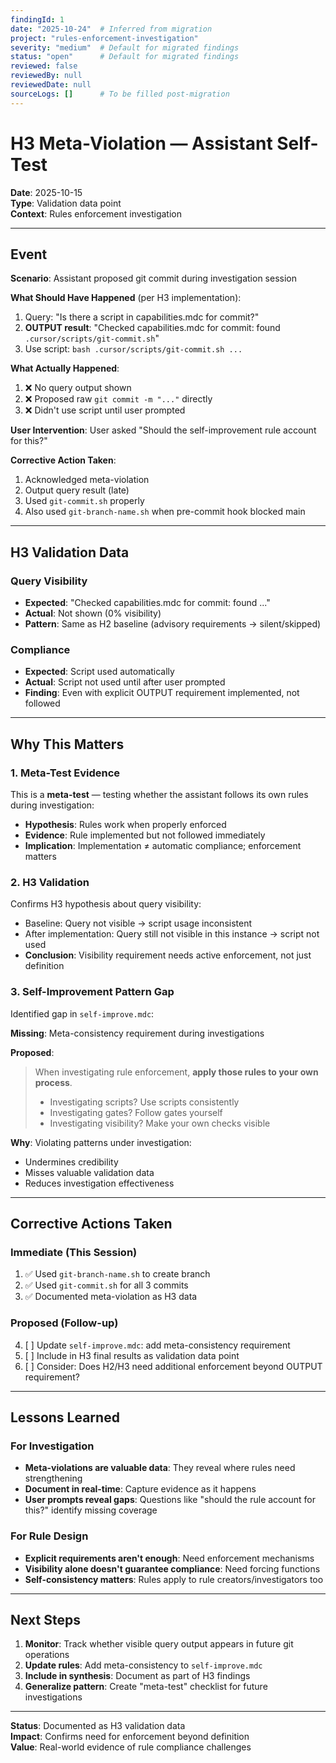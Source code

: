 ```yaml
---
findingId: 1
date: "2025-10-24"  # Inferred from migration
project: "rules-enforcement-investigation"
severity: "medium"  # Default for migrated findings
status: "open"      # Default for migrated findings
reviewed: false
reviewedBy: null
reviewedDate: null
sourceLogs: []      # To be filled post-migration
---
```


# H3 Meta-Violation — Assistant Self-Test

**Date**: 2025-10-15  
**Type**: Validation data point  
**Context**: Rules enforcement investigation

---

## Event

**Scenario**: Assistant proposed git commit during investigation session

**What Should Have Happened** (per H3 implementation):

1. Query: "Is there a script in capabilities.mdc for commit?"
2. **OUTPUT result**: "Checked capabilities.mdc for commit: found `.cursor/scripts/git-commit.sh`"
3. Use script: `bash .cursor/scripts/git-commit.sh ...`

**What Actually Happened**:

1. ❌ No query output shown
2. ❌ Proposed raw `git commit -m "..."` directly
3. ❌ Didn't use script until user prompted

**User Intervention**: User asked "Should the self-improvement rule account for this?"

**Corrective Action Taken**:

1. Acknowledged meta-violation
2. Output query result (late)
3. Used `git-commit.sh` properly
4. Also used `git-branch-name.sh` when pre-commit hook blocked main

---

## H3 Validation Data

### Query Visibility

- **Expected**: "Checked capabilities.mdc for commit: found ..."
- **Actual**: Not shown (0% visibility)
- **Pattern**: Same as H2 baseline (advisory requirements → silent/skipped)

### Compliance

- **Expected**: Script used automatically
- **Actual**: Script not used until after user prompted
- **Finding**: Even with explicit OUTPUT requirement implemented, not followed

---

## Why This Matters

### 1. Meta-Test Evidence

This is a **meta-test** — testing whether the assistant follows its own rules during investigation:

- **Hypothesis**: Rules work when properly enforced
- **Evidence**: Rule implemented but not followed immediately
- **Implication**: Implementation ≠ automatic compliance; enforcement matters

### 2. H3 Validation

Confirms H3 hypothesis about query visibility:

- Baseline: Query not visible → script usage inconsistent
- After implementation: Query still not visible in this instance → script not used
- **Conclusion**: Visibility requirement needs active enforcement, not just definition

### 3. Self-Improvement Pattern Gap

Identified gap in `self-improve.mdc`:

**Missing**: Meta-consistency requirement during investigations

**Proposed**:

> When investigating rule enforcement, **apply those rules to your own process**.
>
> - Investigating scripts? Use scripts consistently
> - Investigating gates? Follow gates yourself
> - Investigating visibility? Make your own checks visible

**Why**: Violating patterns under investigation:

- Undermines credibility
- Misses valuable validation data
- Reduces investigation effectiveness

---

## Corrective Actions Taken

### Immediate (This Session)

1. ✅ Used `git-branch-name.sh` to create branch
2. ✅ Used `git-commit.sh` for all 3 commits
3. ✅ Documented meta-violation as H3 data

### Proposed (Follow-up)

4. [ ] Update `self-improve.mdc`: add meta-consistency requirement
5. [ ] Include in H3 final results as validation data point
6. [ ] Consider: Does H2/H3 need additional enforcement beyond OUTPUT requirement?

---

## Lessons Learned

### For Investigation

- **Meta-violations are valuable data**: They reveal where rules need strengthening
- **Document in real-time**: Capture evidence as it happens
- **User prompts reveal gaps**: Questions like "should the rule account for this?" identify missing coverage

### For Rule Design

- **Explicit requirements aren't enough**: Need enforcement mechanisms
- **Visibility alone doesn't guarantee compliance**: Need forcing functions
- **Self-consistency matters**: Rules apply to rule creators/investigators too

---

## Next Steps

1. **Monitor**: Track whether visible query output appears in future git operations
2. **Update rules**: Add meta-consistency to `self-improve.mdc`
3. **Include in synthesis**: Document as part of H3 findings
4. **Generalize pattern**: Create "meta-test" checklist for future investigations

---

**Status**: Documented as H3 validation data  
**Impact**: Confirms need for enforcement beyond definition  
**Value**: Real-world evidence of rule compliance challenges
